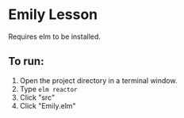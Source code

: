 # Emily Lesson

Requires elm to be installed.

## To run:

1. Open the project directory in a terminal window.
2. Type `elm reactor`
3. Click "src"
4. Click "Emily.elm"
